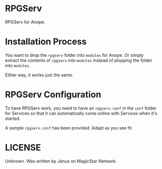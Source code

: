 # RPGServ
RPGServ for Anope.

# Installation Process

You want to drop the `rpgserv` folder into `modules` for Anope. Or simply extract the contents of `rpgserv` into `modules` instead of plopping the folder into `modules`.

Either way, it works just the same.

# RPGServ Configuration

To have RPGServ work, you need to have an `rpgserv.conf` in the `conf` folder for Services so that it can automatically come online with Services when it's started.

A sample `rpgserv.conf` has been provided. Adapt as you see fit.

# LICENSE

Unknown. Was written by Janus on MagicStar Network.
